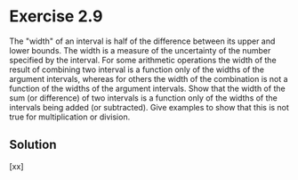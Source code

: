 Exercise 2.9
============ 

The "width" of an interval is half of the difference between its upper and lower bounds.
The width is a measure of the uncertainty of the number specified by the interval. For 
some arithmetic operations the width of the result of combining two interval is a
function only of the widths of the argument intervals, whereas for others the width 
of the combination is not a function of the widths of the argument intervals. Show that the 
width of the sum (or difference) of two intervals is a function only of the widths of the 
intervals being added (or subtracted). Give examples to show that this is not true for
multiplication or division.

Solution
-------- 

[xx]